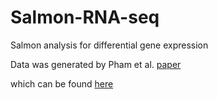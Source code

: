 # Salmon-RNA-seq
Salmon analysis for differential gene expression

Data was generated by Pham et al. [paper](https://www.ncbi.nlm.nih.gov/pmc/articles/PMC5314117/)

which can be found [here](https://www.ncbi.nlm.nih.gov/geo/query/acc.cgi?acc=GSE82237)
